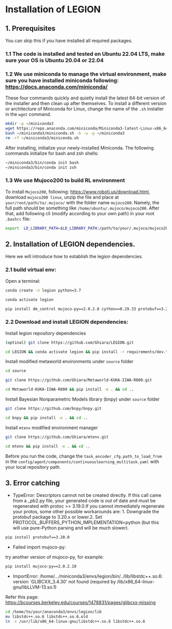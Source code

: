 # Installation of LEGION

## 1. Prerequisites
You can skip this if you have installed all required packages.
### 1.1 The code is installed and tested on Ubuntu 22.04 LTS, make sure your OS is Ubuntu 20.04 or 22.04

### 1.2 We use miniconda to manage the virtual environment, make sure you have installed miniconda following: https://docs.anaconda.com/miniconda/

These four commands quickly and quietly install the latest 64-bit version of the installer and then clean up after themselves. To install a different version or architecture of Miniconda for Linux, change the name of the `.sh` installer in the `wget` command.

```bash
mkdir -p ~/miniconda3
wget https://repo.anaconda.com/miniconda/Miniconda3-latest-Linux-x86_64.sh -O ~/miniconda3/miniconda.sh
bash ~/miniconda3/miniconda.sh -b -u -p ~/miniconda3
rm -rf ~/miniconda3/miniconda.sh

```

After installing, initialize your newly-installed Miniconda. The following commands initialize for bash and zsh shells:

```bash
~/miniconda3/bin/conda init bash
~/miniconda3/bin/conda init zsh
```

### 1.3 We use Mujoco200 to build RL environment 

To install `Mujoco200`, following: https://www.roboti.us/download.html, download `mujoco200 linux`, unzip the file and place at `your/root/path/to/.mujoco/` with the folder name `mujoco200`. Namely, the full path should be something like `/home/ubuntu/.mujoco/mujoco200`. After that, add following cli (modify according to your own path) in your root `.bashrc` file:
```bash
export  LD_LIBRARY_PATH=$LD_LIBRARY_PATH:/path/to/your/.mujoco/mujoco200/bin 
```

## 2. Installation of LEGION dependencies.

Here we will introduce how to establish the legion dependencies.

### 2.1 build virtual env:

Open a terminal:
```bash
conda create -n legion python=3.7

conda activate legion

pip install dm_control mujoco-py==2.0.2.8 cython==0.29.33 protobuf==3.20.0 gym==0.20.0
```

### 2.2 Download and install LEGION dependencies:

Install legion repository dependencies

```bash
(optinal) git clone https://github.com/Ghiara/LEGION.git

cd LEGION && conda activate legion && pip install -r requirements/dev.txt
```

Install modified metaworld environments under `source` folder

```bash
cd source

git clone https://github.com/Ghiara/Metaworld-KUKA-IIWA-R800.git

cd Metaworld-KUKA-IIWA-R800 && pip install -e . && cd ..
```

Install Bayesian Nonparametric Models library (bnpy) under `source` folder

```bash
git clone https://github.com/bnpy/bnpy.git

cd bnpy && pip install -e . && cd ..
```


Install `mtenv` modified environment manager

```bash
git clone https://github.com/Ghiara/mtenv.git

cd mtenv && pip install -e . && cd ..
```

Before you run the code, change the `task_encoder_cfg.path_to_load_from` in the `config/agent/components/continuouslearning_multitask.yaml` with your local repository path.

## 3. Error catching
- TypeError: Descriptors cannot not be created directly. If this call came from a _pb2.py file, your generated code is out of date and must be regenerated with protoc >= 3.19.0.If you cannot immediately regenerate your protos, some other possible workarounds are: 1. Downgrade the protobuf package to 3.20.x or lower.2. Set PROTOCOL_BUFFERS_PYTHON_IMPLEMENTATION=python (but this will use pure-Python parsing and will be much slower).

```bash
pip install protobuf==3.20.0
```

- Failed import mujoco-py: 

try another version of mujoco-py, for example:
```bash 
pip install mujoco-py==2.0.2.10
```

- ImportError: /home/.../miniconda3/envs/legion/bin/../lib/libstdc++.so.6: version `GLIBCXX_3.4.30' not found (required by /lib/x86_64-linux-gnu/libLLVM-13.so.1)
  
Refer this page: https://bcourses.berkeley.edu/courses/1478831/pages/glibcxx-missing
```bash
cd /home/to/your/anaconda3/envs/legion/lib
mv libstdc++.so.6 libstdc++.so.6.old
ln -s /usr/lib/x86_64-linux-gnu/libstdc++.so.6 libstdc++.so.6
```


